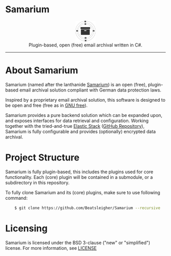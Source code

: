 # Samarium

<p align="center" >
  <img alt="Samarium Logo" src="/samarium.png" width="64" height="64" ><br >
  Plugin-based, open (free) email archival written in C#.
</p>

---

# About Samarium

Samarium (named after the lanthanide [Samarium](https://en.wikipedia.org/wiki/Samarium)) is an open (free), plugin-based email archival solution compliant with German data protection laws.

Inspired by a proprietary email archival solution, this software is designed to be open and free (free as in [GNU free](https://www.gnu.org/philosophy/free-sw.en.html)).

Samarium provides a pure backend solution which can be expanded upon, and exposes interfaces for data retrieval and configuration.
Working together with the tried-and-true [Elastic Stack](http://elastic.co) ([GitHub Repository](https://github.com/elastic/elasticsearch/)), Samarium is fully configurable and provides (optionally) encrypted data archival.

# Project Structure

Samarium is fully plugin-based, this includes the plugins used for core functionality.
Each (core) plugin will be contained in a submodule, or a subdirectory in this repository.

To fully clone Samarium and its (core) plugins, make sure to use following command:

```bash
    $ git clone https://github.com/Beatsleigher/Samarium --recursive
```

# Licensing

Samarium is licensed under the BSD 3-clause ("new" or "simplified") license.
For more information, see [LICENSE](/LICENSE)
